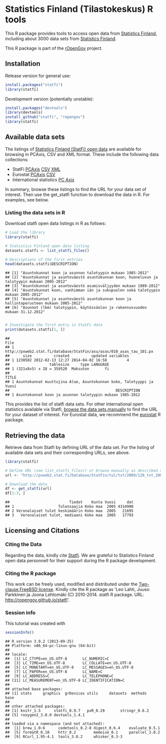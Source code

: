 <!--
%\VignetteEngine{knitr}
%\VignetteIndexEntry{An R Markdown Vignette made with knitr}
-->

Statistics Finland (Tilastokeskus) R tools
===========

This R package provides tools to access open data from [Statistics
Finland](http://www.stat.fi/tup/tilastotietokannat/index_fi.html),
including about 3000 data sets from [Statistics
Finland](http://www.stat.fi/org/lainsaadanto/avoin_data.html). 

This R package is part of the [rOpenGov](http://ropengov.github.io)
project.


## Installation

Release version for general use:


```r
install.packages("statfi")
library(statfi)
```


Development version (potentially unstable):


```r
install.packages("devtools")
library(devtools)
install_github("statfi", "ropengov")
library(statfi)
```



## Available data sets

The listings of [Statistics Finland (StatFi) open
data](http://www.stat.fi/org/lainsaadanto/avoin_data.html) are
available for browsing in PCAxis, CSV and XML format. These include
the following data collections:

 * StatFi [PCAxis](http://pxweb2.stat.fi/database/StatFin/databasetree_fi.asp) [CSV](http://pxweb2.stat.fi/database/StatFin/StatFin_rap_csv.csv) [XML](http://pxweb2.stat.fi/database/StatFin/StatFin_rap_xml.csv)  
 * Eurostat [PCAxis](http://pxweb2.stat.fi/Database/Eurostat/databasetree_fi.asp) [CSV](http://pxweb2.stat.fi/database/StatFin/StatFin_rap.csv)  
 * International statistics [PC Axis](http://pxweb2.stat.fi/Database/Kansainvalisen_tiedon_tietokanta/databasetree_fi.asp)

In summary, browse these listings to find the URL for your data set of
interest. Then use the get_statfi function to download the data in
R. For examples, see below.

### Listing the data sets in R

Download statfi open data listings in R as follows:


```r
# Load the library
library(statfi)

# Statistics Finland open data listing
datasets.statfi <- list_statfi_files()

# Descriptions of the first entries
head(datasets.statfi$DESCRIPTION)
```

```
## [1] "Asuntokunnat koon ja asunnon talotyypin mukaan 1985-2012"                                 
## [2] "Asuntokunnat ja asuntoväestö asuntokunnan koon, huoneluvun ja talotyypin mukaan 2005-2012"
## [3] "Asuntokunnat ja asuntoväestö asumisväljyyden mukaan 1989-2012"                            
## [4] "Asuntokunnat koon, vanhimman iän ja sukupuolen sekä talotyypin mukaan 2005-2012"          
## [5] "Asuntokunnat ja asuntoväestö asuntokunnan koon ja hallintaperusteen mukaan 2005-2012"     
## [6] "Asunnot (lkm) talotyypin, käytössäolon ja rakennusvuoden mukaan 31.12.2012"
```

```r

# Investigate the first entry in StatFi data
print(datasets.statfi[1, ])
```

```
##                                                                  File
## 1 http://pxweb2.stat.fi/database/StatFin/asu/asas/010_asas_tau_101.px
##      size          created          updated variables
## 1 1230502 2012-02-13 12:27 2014-04-02 16:58         4
##                  tablesize     type LANGUAGE
## 1 (321x8x5) x 28 = 359520  Maksuton       fi
##                                                                  TITLE
## 1 Asuntokunnat muuttujina Alue, Asuntokunnan koko, Talotyyppi ja Vuosi
##                                                DESCRIPTION
## 1 Asuntokunnat koon ja asunnon talotyypin mukaan 1985-2012
```


This provides the list of statfi data sets. For other international
open statistics available via Statfi, [browse the data sets
manually](http://pxweb2.stat.fi/Database/Kansainvalisen_tiedon_tietokanta/databasetree_fi.asp)
to find the URL for your dataset of interest. For Eurostat data, we
recommend the [eurostat](http://github.com/ropengov/eurostat) R
package.


## Retrieving the data

Retrieve data from Statfi by defining URL of the data set. For the
listing of available data sets and their corresponding URLs, see
above.


```r
library(statfi)

# Define URL (see list_statfi_files() or browse manually as described above)
url <- "http://pxweb2.stat.fi/Database/StatFin/tul/tvt/2009/120_tvt_2009_2011-02-18_tau_112_fi.px"

# Download the data
df <- get_statfi(url)
df[1:3, ]
```

```
##                           Tiedot    Kunta Vuosi     dat
## 1                    Tulonsaajia Koko maa  2005 4314900
## 2 Veronalaiset tulot keskimäärin Koko maa  2005   21695
## 3   Veronalaiset tulot, mediaani Koko maa  2005   17793
```



## Licensing and Citations

### Citing the Data

Regarding the data, kindly cite [Statfi](http://www.statfi.fi/). We
are grateful to Statistics Finland open data personnell for their
support during the R package development.

### Citing the R package

This work can be freely used, modified and distributed under the
[Two-clause FreeBSD
license](http://en.wikipedia.org/wiki/BSD\_licenses). Kindly cite the
R package as 'Leo Lahti, Juuso Parkkinen ja Joona Lehtomäki (C)
2010-2014. statfi R package. URL: http://ropengov.github.io/statfi'.


### Session info

This tutorial was created with


```r
sessionInfo()
```

```
## R version 3.0.2 (2013-09-25)
## Platform: x86_64-pc-linux-gnu (64-bit)
## 
## locale:
##  [1] LC_CTYPE=en_US.UTF-8       LC_NUMERIC=C              
##  [3] LC_TIME=en_US.UTF-8        LC_COLLATE=en_US.UTF-8    
##  [5] LC_MONETARY=en_US.UTF-8    LC_MESSAGES=en_US.UTF-8   
##  [7] LC_PAPER=en_US.UTF-8       LC_NAME=C                 
##  [9] LC_ADDRESS=C               LC_TELEPHONE=C            
## [11] LC_MEASUREMENT=en_US.UTF-8 LC_IDENTIFICATION=C       
## 
## attached base packages:
## [1] stats     graphics  grDevices utils     datasets  methods   base     
## 
## other attached packages:
## [1] knitr_1.5      statfi_0.9.7   pxR_0.29       stringr_0.6.2 
## [5] roxygen2_3.0.0 devtools_1.4.1
## 
## loaded via a namespace (and not attached):
##  [1] brew_1.0-6      codetools_0.2-8 digest_0.6.4    evaluate_0.5.1 
##  [5] formatR_0.10    httr_0.2        memoise_0.1     parallel_3.0.2 
##  [9] RCurl_1.95-4.1  tools_3.0.2     whisker_0.3-3
```

